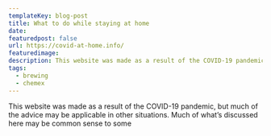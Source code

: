 ```yaml
---
templateKey: blog-post
title: What to do while staying at home 
date:
featuredpost: false
url: https://covid-at-home.info/
featuredimage:
description: This website was made as a result of the COVID-19 pandemic, but much of the advice may be applicable in other situations. Much of what’s discussed here may be common sense to some, but we felt it’s still good to have some checklists and advice for various stages of illness in one place. 
tags:
  - brewing
  - chemex
---
```


This website was made as a result of the COVID-19 pandemic, but much of the advice may be applicable in other situations. Much of what’s discussed here may be common sense to some